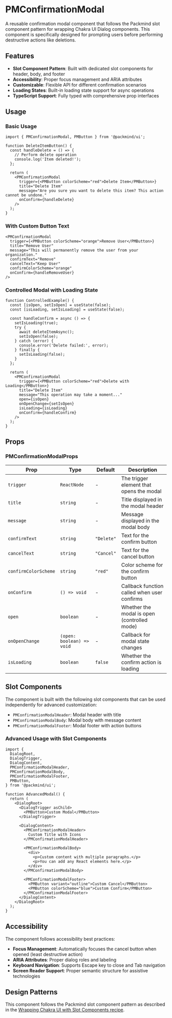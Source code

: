 # PMConfirmationModal

A reusable confirmation modal component that follows the Packmind slot component pattern for wrapping Chakra UI Dialog components. This component is specifically designed for prompting users before performing destructive actions like deletions.

## Features

- **Slot Component Pattern**: Built with dedicated slot components for header, body, and footer
- **Accessibility**: Proper focus management and ARIA attributes
- **Customizable**: Flexible API for different confirmation scenarios
- **Loading States**: Built-in loading state support for async operations
- **TypeScript Support**: Fully typed with comprehensive prop interfaces

## Usage

### Basic Usage

```tsx
import { PMConfirmationModal, PMButton } from '@packmind/ui';

function DeleteItemButton() {
  const handleDelete = () => {
    // Perform delete operation
    console.log('Item deleted!');
  };

  return (
    <PMConfirmationModal
      trigger={<PMButton colorScheme="red">Delete Item</PMButton>}
      title="Delete Item"
      message="Are you sure you want to delete this item? This action cannot be undone."
      onConfirm={handleDelete}
    />
  );
}
```

### With Custom Button Text

```tsx
<PMConfirmationModal
  trigger={<PMButton colorScheme="orange">Remove User</PMButton>}
  title="Remove User"
  message="This will permanently remove the user from your organization."
  confirmText="Remove"
  cancelText="Keep User"
  confirmColorScheme="orange"
  onConfirm={handleRemoveUser}
/>
```

### Controlled Modal with Loading State

```tsx
function ControlledExample() {
  const [isOpen, setIsOpen] = useState(false);
  const [isLoading, setIsLoading] = useState(false);

  const handleConfirm = async () => {
    setIsLoading(true);
    try {
      await deleteItemAsync();
      setIsOpen(false);
    } catch (error) {
      console.error('Delete failed:', error);
    } finally {
      setIsLoading(false);
    }
  };

  return (
    <PMConfirmationModal
      trigger={<PMButton colorScheme="red">Delete with Loading</PMButton>}
      title="Delete Item"
      message="This operation may take a moment..."
      open={isOpen}
      onOpenChange={setIsOpen}
      isLoading={isLoading}
      onConfirm={handleConfirm}
    />
  );
}
```

## Props

### PMConfirmationModalProps

| Prop                 | Type                      | Default    | Description                                 |
| -------------------- | ------------------------- | ---------- | ------------------------------------------- |
| `trigger`            | `ReactNode`               | -          | The trigger element that opens the modal    |
| `title`              | `string`                  | -          | Title displayed in the modal header         |
| `message`            | `string`                  | -          | Message displayed in the modal body         |
| `confirmText`        | `string`                  | `"Delete"` | Text for the confirm button                 |
| `cancelText`         | `string`                  | `"Cancel"` | Text for the cancel button                  |
| `confirmColorScheme` | `string`                  | `"red"`    | Color scheme for the confirm button         |
| `onConfirm`          | `() => void`              | -          | Callback function called when user confirms |
| `open`               | `boolean`                 | -          | Whether the modal is open (controlled mode) |
| `onOpenChange`       | `(open: boolean) => void` | -          | Callback for modal state changes            |
| `isLoading`          | `boolean`                 | `false`    | Whether the confirm action is loading       |

## Slot Components

The component is built with the following slot components that can be used independently for advanced customization:

- `PMConfirmationModalHeader`: Modal header with title
- `PMConfirmationModalBody`: Modal body with message content
- `PMConfirmationModalFooter`: Modal footer with action buttons

### Advanced Usage with Slot Components

```tsx
import {
  DialogRoot,
  DialogTrigger,
  DialogContent,
  PMConfirmationModalHeader,
  PMConfirmationModalBody,
  PMConfirmationModalFooter,
  PMButton,
} from '@packmind/ui';

function AdvancedModal() {
  return (
    <DialogRoot>
      <DialogTrigger asChild>
        <PMButton>Custom Modal</PMButton>
      </DialogTrigger>

      <DialogContent>
        <PMConfirmationModalHeader>
          Custom Title with Icons
        </PMConfirmationModalHeader>

        <PMConfirmationModalBody>
          <div>
            <p>Custom content with multiple paragraphs.</p>
            <p>You can add any React elements here.</p>
          </div>
        </PMConfirmationModalBody>

        <PMConfirmationModalFooter>
          <PMButton variant="outline">Custom Cancel</PMButton>
          <PMButton colorScheme="blue">Custom Confirm</PMButton>
        </PMConfirmationModalFooter>
      </DialogContent>
    </DialogRoot>
  );
}
```

## Accessibility

The component follows accessibility best practices:

- **Focus Management**: Automatically focuses the cancel button when opened (least destructive action)
- **ARIA Attributes**: Proper dialog roles and labeling
- **Keyboard Navigation**: Supports Escape key to close and Tab navigation
- **Screen Reader Support**: Proper semantic structure for assistive technologies

## Design Patterns

This component follows the Packmind slot component pattern as described in the [Wrapping Chakra UI with Slot Components recipe](.packmind/recipes/wrapping-chakra-ui-with-slot-components.md).

